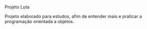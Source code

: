 Projeto Luta

Projeto elaborado para estudos, afim de entender mais e praticar a programação orientada a objetos.